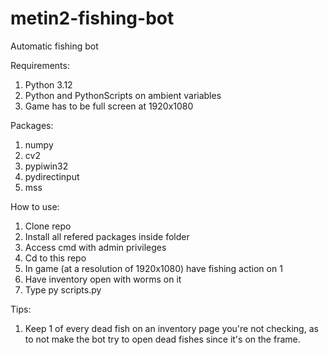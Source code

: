 # metin2-fishing-bot

Automatic fishing bot

Requirements:
1. Python 3.12
2. Python and PythonScripts on ambient variables
3. Game has to be full screen at 1920x1080

Packages:
1. numpy
2. cv2
3. pypiwin32
4. pydirectinput
5. mss

How to use:
1. Clone repo
2. Install all refered packages inside folder
3. Access cmd with admin privileges
4. Cd to this repo
5. In game (at a resolution of 1920x1080) have fishing action on 1
6. Have inventory open with worms on it
7. Type py scripts.py

Tips:
1. Keep 1 of every dead fish on an inventory page you're not checking, as to not make the bot try to open dead fishes since it's on the frame.
